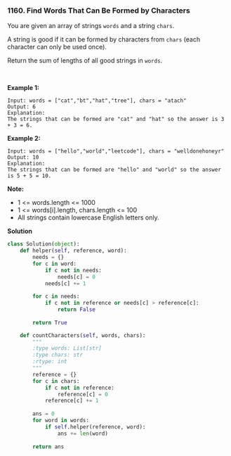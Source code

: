 ### 1160. Find Words That Can Be Formed by Characters

You are given an array of strings `words` and a string `chars`.

A string is good if it can be formed by characters from `chars` (each character can only be used once).

Return the sum of lengths of all good strings in `words`.

 

**Example 1:**
```
Input: words = ["cat","bt","hat","tree"], chars = "atach"
Output: 6
Explanation: 
The strings that can be formed are "cat" and "hat" so the answer is 3 + 3 = 6.
```

**Example 2:**
```
Input: words = ["hello","world","leetcode"], chars = "welldonehoneyr"
Output: 10
Explanation: 
The strings that can be formed are "hello" and "world" so the answer is 5 + 5 = 10.
```

**Note:**
- 1 <= words.length <= 1000
- 1 <= words[i].length, chars.length <= 100
- All strings contain lowercase English letters only.

**Solution**
```Python
class Solution(object):
    def helper(self, reference, word):
        needs = {}
        for c in word:
            if c not in needs:
                needs[c] = 0
            needs[c] += 1
        
        for c in needs:
            if c not in reference or needs[c] > reference[c]:
                return False
        
        return True

    def countCharacters(self, words, chars):
        """
        :type words: List[str]
        :type chars: str
        :rtype: int
        """
        reference = {}
        for c in chars:
            if c not in reference:
                reference[c] = 0
            reference[c] += 1
        
        ans = 0
        for word in words:
            if self.helper(reference, word):
                ans += len(word)
        
        return ans
```